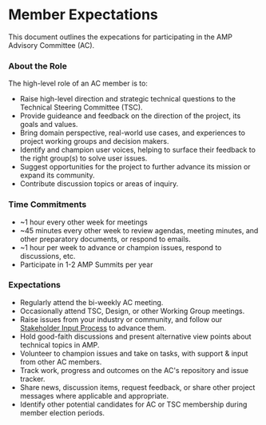 # Member Expectations

This document outlines the expecations for participating in the AMP Advisory Committee (AC).  

### About the Role

The high-level role of an AC member is to:

* Raise high-level direction and strategic technical questions to the Technical Steering Committee (TSC).
* Provide guideance and feedback on the direction of the project, its goals and values.
* Bring domain perspective, real-world use cases, and experiences to project working groups and decision makers.
* Identify and champion user voices, helping to surface their feedback to the right group(s) to solve user issues.
* Suggest opportunities for the project to further advance its mission or expand its community.
* Contribute discussion topics or areas of inquiry. 

### Time Commitments
* ~1 hour every other week for meetings
* ~45 minutes every other week to review agendas, meeting minutes, and other preparatory documents, or respond to emails.
* ~1 hour per week to advance or champion issues, respond to discussions, etc.
* Participate in 1-2 AMP Summits per year

### Expectations

* Regularly attend the bi-weekly AC meeting.
* Occasionally attend TSC, Design, or other Working Group meetings.
* Raise issues from your industry or community, and follow our [Stakeholder Input Process](https://github.com/ampproject/meta-ac/blob/master/PROCESS.md#stakeholder-input-process) to advance them.
* Hold good-faith discussions and present alternative view points about technical topics in AMP.
* Volunteer to champion issues and take on tasks, with support & input from other AC members. 
* Track work, progress and outcomes on the AC's repository and issue tracker.
* Share news, discussion items, request feedback, or share other project messages where applicable and appropriate.
* Identify other potential candidates for AC or TSC membership during member election periods.

